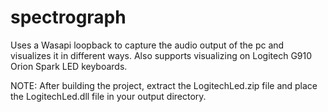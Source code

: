 # spectrograph
Uses a Wasapi loopback to capture the audio output of the pc and visualizes it in different ways.
Also supports visualizing on Logitech G910 Orion Spark LED keyboards.

NOTE:
After building the project, extract the LogitechLed.zip file and place the LogitechLed.dll file in your output directory.
